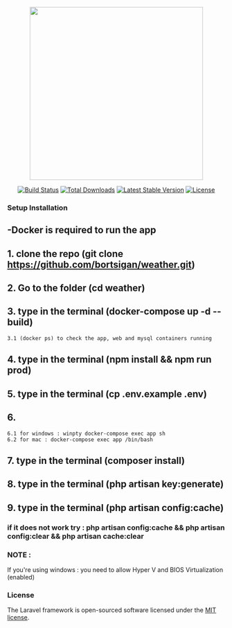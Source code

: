 <p align="center"><a href="https://laravel.com" target="_blank"><img src="https://raw.githubusercontent.com/laravel/art/master/logo-lockup/5%20SVG/2%20CMYK/1%20Full%20Color/laravel-logolockup-cmyk-red.svg" width="400"></a></p>

<p align="center">
<a href="https://travis-ci.org/laravel/framework"><img src="https://travis-ci.org/laravel/framework.svg" alt="Build Status"></a>
<a href="https://packagist.org/packages/laravel/framework"><img src="https://img.shields.io/packagist/dt/laravel/framework" alt="Total Downloads"></a>
<a href="https://packagist.org/packages/laravel/framework"><img src="https://img.shields.io/packagist/v/laravel/framework" alt="Latest Stable Version"></a>
<a href="https://packagist.org/packages/laravel/framework"><img src="https://img.shields.io/packagist/l/laravel/framework" alt="License"></a>
</p>

### Setup Installation

## -Docker is required to run the app

## 1. clone the repo (git clone https://github.com/bortsigan/weather.git)
## 2. Go to the folder (cd weather)
## 3. type in the terminal (docker-compose up -d --build)
	3.1 (docker ps) to check the app, web and mysql containers running
## 4. type in the terminal (npm install && npm run prod)
## 5. type in the terminal (cp .env.example .env)

## 6.
	6.1 for windows : winpty docker-compose exec app sh
	6.2 for mac : docker-compose exec app /bin/bash

## 7. type in the terminal (composer install)
## 8. type in the terminal (php artisan key:generate)
## 9. type in the terminal (php artisan config:cache)
 ### if it does not work try : php artisan config:cache && php artisan config:clear && php artisan cache:clear



### NOTE :

If you're using windows : you need to allow Hyper V and BIOS Virtualization (enabled)

### License

The Laravel framework is open-sourced software licensed under the [MIT license](https://opensource.org/licenses/MIT).

